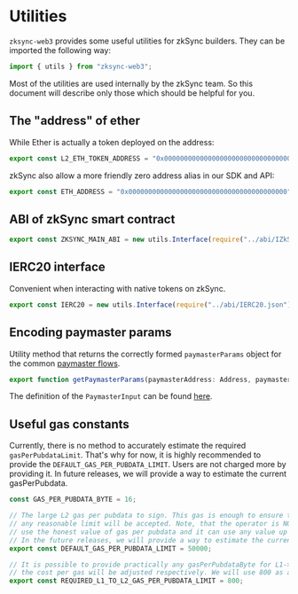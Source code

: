 # Utilities

`zksync-web3` provides some useful utilities for zkSync builders. They can be imported the following way:

```typescript
import { utils } from "zksync-web3";
```

Most of the utilities are used internally by the zkSync team. So this document will describe only those which should be helpful for you.


## The "address" of ether

While Ether is actually a token deployed on the address:

```typescript
export const L2_ETH_TOKEN_ADDRESS = "0x000000000000000000000000000000000000800a";
```

zkSync also allow a more friendly zero address alias in our SDK and API:

```typescript
export const ETH_ADDRESS = "0x0000000000000000000000000000000000000000";
```

## ABI of zkSync smart contract

```typescript
export const ZKSYNC_MAIN_ABI = new utils.Interface(require("../abi/IZkSync.json"));
```

## IERC20 interface

Convenient when interacting with native tokens on zkSync.

```typescript
export const IERC20 = new utils.Interface(require("../abi/IERC20.json"));
```

## Encoding paymaster params

Utility method that returns the correctly formed `paymasterParams` object for the common [paymaster flows](../../dev/developer-guides/aa.md#built-in-paymaster-flows).

```typescript
export function getPaymasterParams(paymasterAddress: Address, paymasterInput: PaymasterInput): PaymasterParams
```

The definition of the `PaymasterInput` can be found [here](./types.md).

## Useful gas constants
Currently, there is no method to accurately estimate the required `gasPerPubdataLimit`. That's why for now, it is highly recommended to provide the `DEFAULT_GAS_PER_PUBDATA_LIMIT`. Users are not charged more by providing it.
In future releases, we will provide a way to estimate the current gasPerPubdata.

```typescript
const GAS_PER_PUBDATA_BYTE = 16;

// The large L2 gas per pubdata to sign. This gas is enough to ensure that
// any reasonable limit will be accepted. Note, that the operator is NOT required to
// use the honest value of gas per pubdata and it can use any value up to the one signed by the user.
// In the future releases, we will provide a way to estimate the current gasPerPubdata.
export const DEFAULT_GAS_PER_PUBDATA_LIMIT = 50000;

// It is possible to provide practically any gasPerPubdataByte for L1->L2 transactions, since
// the cost per gas will be adjusted respectively. We will use 800 as an relatively optimal value for now.
export const REQUIRED_L1_TO_L2_GAS_PER_PUBDATA_LIMIT = 800;

```
